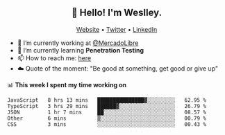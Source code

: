 <h2 align="center">👋 Hello! I'm Weslley.</h2>
<p align="center">
  <a href="http://weslleyneri.com.br">Website</a> •
  <a href="https://twitter.com/Weslley_Neri">Twitter</a> •
  <a href="https://www.linkedin.com/in/weslley-neri-3658908b">LinkedIn</a>
</p>


- 🔭 I’m currently working at [@MercadoLibre](https://github.com/mercadolibre)
- 🌱 I’m currently learning **Penetration Testing**
- 📫 How to reach me: [here](mailto:weslley39@gmail.com)
- ☁️ Quote of the moment: "Be good at something, get good or give up"

📊 **This week I spent my time working on**
<!--START_SECTION:waka-->
```text
JavaScript   8 hrs 13 mins   ███████████████▓░░░░░░░░░   62.95 % 
TypeScript   3 hrs 29 mins   ██████▓░░░░░░░░░░░░░░░░░░   26.79 % 
JSON         1 hr 7 mins     ██░░░░░░░░░░░░░░░░░░░░░░░   08.57 % 
Other        6 mins          ▒░░░░░░░░░░░░░░░░░░░░░░░░   00.79 % 
CSS          3 mins          ░░░░░░░░░░░░░░░░░░░░░░░░░   00.43 % 
```
<!--END_SECTION:waka-->

<!-- Inspired by https://github.com/gruselhaus/gruselhaus -->